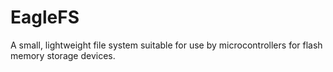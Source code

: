 # EagleFS
A small, lightweight file system suitable for use by microcontrollers for flash memory storage devices.
